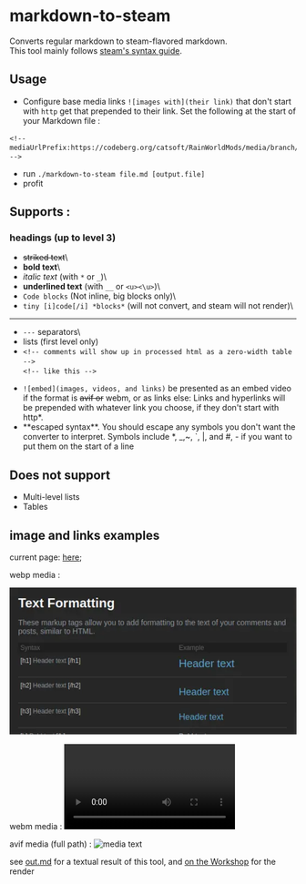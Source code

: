 <!-- mediaUrlPrefix:https://codeberg.org/catsoft/markdown-to-steam/media/branch/main/ -->
# markdown-to-steam

Converts regular markdown to steam-flavored markdown.\
This tool mainly follows [steam's syntax guide](https://steamcommunity.com/comment/Recommendation/formattinghelp).

## Usage

- Configure base media links
    `![images with](their link)` that don't start with `http` get that prepended to their link. Set the following at the start of your Markdown file :
```
<!-- mediaUrlPrefix:https://codeberg.org/catsoft/RainWorldMods/media/branch/main/BackgroundPreview/ -->
```
- run `./markdown-to-steam file.md [output.file]` 
- profit

## Supports : 

### headings (up to level 3)

- ~~striked text~~\
- **bold text**\
- *italic text* (with  `*` or `_`)\
- __underlined text__ (with `__`  or `<u><\u>`)\
- ```Code blocks``` (Not inline, big blocks only)\
- ``tiny [i]code[/i] *blocks*``  (will not convert, and steam will not render)\

----
- `---` separators\
- lists (first level only)
- `<!-- comments will show up in processed html as a zero-width table -->`\
`<!-- like this -->`
<!-- hidden -->
- `![embed](images, videos, and links)` be presented as an embed video if the format is ~~avif or~~ webm, or as links else: 
    Links and hyperlinks will be prepended with whatever link you choose, if they don't start with http\*. 
- \*\*escaped syntax\*\*. You should escape any symbols you don't want the converter to interpret. Symbols include \*, \_,\~, \`, \|, and \#, \- if you want to put them on the start of a line 


## Does not support
- Multi-level lists
- Tables


## image and links examples

current page: [here](./README.md);

webp media :

![media text](./output.webp)


webm media :
![media text](./output.webm)


avif media (full path) :
![media text](https://codeberg.org/catsoft/markdown-to-steam/media/branch/main/output.avif)


see [out.md](./out.md) for a textual result of this tool, and [on  the Workshop](https://steamcommunity.com/sharedfiles/filedetails/?id=3446184067) for the render
